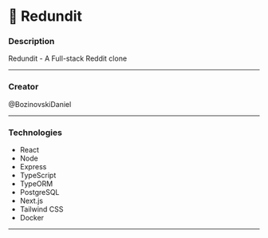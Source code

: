 # 🍁 Redundit

### Description

Redundit - A Full-stack Reddit clone

<hr>

### Creator

@BozinovskiDaniel

<hr>

### Technologies

-   React
-   Node
-   Express
-   TypeScript
-   TypeORM
-   PostgreSQL
-   Next.js
-   Tailwind CSS
-   Docker

<hr>
